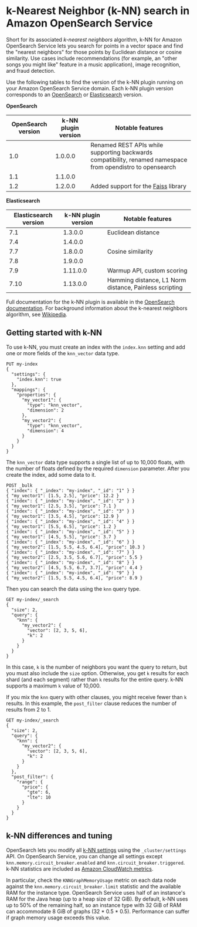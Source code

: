 # k\-Nearest Neighbor \(k\-NN\) search in Amazon OpenSearch Service<a name="knn"></a>

Short for its associated *k\-nearest neighbors* algorithm, k\-NN for Amazon OpenSearch Service lets you search for points in a vector space and find the "nearest neighbors" for those points by Euclidean distance or cosine similarity\. Use cases include recommendations \(for example, an "other songs you might like" feature in a music application\), image recognition, and fraud detection\.

Use the following tables to find the version of the k\-NN plugin running on your Amazon OpenSearch Service domain\. Each k\-NN plugin version corresponds to an [OpenSearch](https://opensearch.org/docs/version-history/) or [Elasticsearch](https://opendistro.github.io/for-elasticsearch-docs/version-history/) version\.


**OpenSearch**  

| OpenSearch version | k\-NN plugin version | Notable features | 
| --- | --- | --- | 
| 1\.0 |  1\.0\.0\.0  | Renamed REST APIs while supporting backwards compatibility, renamed namespace from opendistro to opensearch | 
| 1\.1 | 1\.1\.0\.0 |  | 
| 1\.2 | 1\.2\.0\.0 | Added support for the [Faiss](https://github.com/facebookresearch/faiss) library | 


**Elasticsearch**  

| Elasticsearch version | k\-NN plugin version | Notable features | 
| --- | --- | --- | 
| 7\.1 |  1\.3\.0\.0  | Euclidean distance | 
| 7\.4 |  1\.4\.0\.0  |  | 
| 7\.7 |  1\.8\.0\.0  | Cosine similarity | 
| 7\.8 |  1\.9\.0\.0  |  | 
| 7\.9 |  1\.11\.0\.0  | Warmup API, custom scoring | 
|  7\.10  |  1\.13\.0\.0  |  Hamming distance, L1 Norm distance, Painless scripting  | 

Full documentation for the k\-NN plugin is available in the [OpenSearch documentation](https://opensearch.org/docs/search-plugins/knn/)\. For background information about the k\-nearest neighbors algorithm, see [Wikipedia](https://en.wikipedia.org/wiki/K-nearest_neighbors_algorithm)\.

## Getting started with k\-NN<a name="knn-gs"></a>

To use k\-NN, you must create an index with the `index.knn` setting and add one or more fields of the `knn_vector` data type\.

```
PUT my-index
{
  "settings": {
    "index.knn": true
  },
  "mappings": {
    "properties": {
      "my_vector1": {
        "type": "knn_vector",
        "dimension": 2
      },
      "my_vector2": {
        "type": "knn_vector",
        "dimension": 4
      }
    }
  }
}
```

The `knn_vector` data type supports a single list of up to 10,000 floats, with the number of floats defined by the required `dimension` parameter\. After you create the index, add some data to it\.

```
POST _bulk
{ "index": { "_index": "my-index", "_id": "1" } }
{ "my_vector1": [1.5, 2.5], "price": 12.2 }
{ "index": { "_index": "my-index", "_id": "2" } }
{ "my_vector1": [2.5, 3.5], "price": 7.1 }
{ "index": { "_index": "my-index", "_id": "3" } }
{ "my_vector1": [3.5, 4.5], "price": 12.9 }
{ "index": { "_index": "my-index", "_id": "4" } }
{ "my_vector1": [5.5, 6.5], "price": 1.2 }
{ "index": { "_index": "my-index", "_id": "5" } }
{ "my_vector1": [4.5, 5.5], "price": 3.7 }
{ "index": { "_index": "my-index", "_id": "6" } }
{ "my_vector2": [1.5, 5.5, 4.5, 6.4], "price": 10.3 }
{ "index": { "_index": "my-index", "_id": "7" } }
{ "my_vector2": [2.5, 3.5, 5.6, 6.7], "price": 5.5 }
{ "index": { "_index": "my-index", "_id": "8" } }
{ "my_vector2": [4.5, 5.5, 6.7, 3.7], "price": 4.4 }
{ "index": { "_index": "my-index", "_id": "9" } }
{ "my_vector2": [1.5, 5.5, 4.5, 6.4], "price": 8.9 }
```

Then you can search the data using the `knn` query type\.

```
GET my-index/_search
{
  "size": 2,
  "query": {
    "knn": {
      "my_vector2": {
        "vector": [2, 3, 5, 6],
        "k": 2
      }
    }
  }
}
```

In this case, `k` is the number of neighbors you want the query to return, but you must also include the `size` option\. Otherwise, you get `k` results for each shard \(and each segment\) rather than `k` results for the entire query\. k\-NN supports a maximum `k` value of 10,000\.

If you mix the `knn` query with other clauses, you might receive fewer than `k` results\. In this example, the `post_filter` clause reduces the number of results from 2 to 1\.

```
GET my-index/_search
{
  "size": 2,
  "query": {
    "knn": {
      "my_vector2": {
        "vector": [2, 3, 5, 6],
        "k": 2
      }
    }
  },
  "post_filter": {
    "range": {
      "price": {
        "gte": 6,
        "lte": 10
      }
    }
  }
}
```

## k\-NN differences and tuning<a name="knn-settings"></a>

OpenSearch lets you modify all [k\-NN settings](https://opensearch.org/docs/search-plugins/knn/settings/) using the `_cluster/settings` API\. On OpenSearch Service, you can change all settings except `knn.memory.circuit_breaker.enabled` and `knn.circuit_breaker.triggered`\. k\-NN statistics are included as [Amazon CloudWatch metrics](managedomains-cloudwatchmetrics.md)\.

In particular, check the `KNNGraphMemoryUsage` metric on each data node against the `knn.memory.circuit_breaker.limit` statistic and the available RAM for the instance type\. OpenSearch Service uses half of an instance's RAM for the Java heap \(up to a heap size of 32 GiB\)\. By default, k\-NN uses up to 50% of the remaining half, so an instance type with 32 GiB of RAM can accommodate 8 GiB of graphs \(32 \* 0\.5 \* 0\.5\)\. Performance can suffer if graph memory usage exceeds this value\.